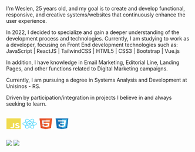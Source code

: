 I'm Weslen, 25 years old, and my goal is to create and develop functional, responsive, and creative systems/websites that continuously enhance the user experience.

In 2022, I decided to specialize and gain a deeper understanding of the development process and technologies. Currently, I am studying to work as a developer, focusing on Front End development technologies such as:
JavaScript | ReactJS | TailwindCSS | HTML5 | CSS3 | Bootstrap | Vue.js

In addition, I have knowledge in Email Marketing, Editorial Line, Landing Pages, and other functions related to Digital Marketing campaigns.

Currently, I am pursuing a degree in Systems Analysis and Development at Unisinos - RS.

Driven by participation/integration in projects I believe in and always seeking to learn.
<div style="display: inline_block"><br>
  <img align="center" alt="Rafa-Js" height="30" width="40" src="https://raw.githubusercontent.com/devicons/devicon/master/icons/javascript/javascript-plain.svg">
  <img align="center" alt="Rafa-React" height="30" width="40" src="https://raw.githubusercontent.com/devicons/devicon/master/icons/react/react-original.svg">
  <img align="center" alt="Rafa-HTML" height="30" width="40" src="https://raw.githubusercontent.com/devicons/devicon/master/icons/html5/html5-original.svg">
  <img align="center" alt="Rafa-CSS" height="30" width="40" src="https://raw.githubusercontent.com/devicons/devicon/master/icons/css3/css3-original.svg">
</div>
  
  ##
 
<div> 
  <a href="https://instagram.com/weslenmombach" target="_blank"><img src="https://img.shields.io/badge/-Instagram-%23E4405F?style=for-the-badge&logo=instagram&logoColor=white" target="_blank"></a>
  <a href="https://www.linkedin.com/in/weslenmombach/" target="_blank"><img src="https://img.shields.io/badge/-LinkedIn-%230077B5?style=for-the-badge&logo=linkedin&logoColor=white" target="_blank"></a> 
</div>
